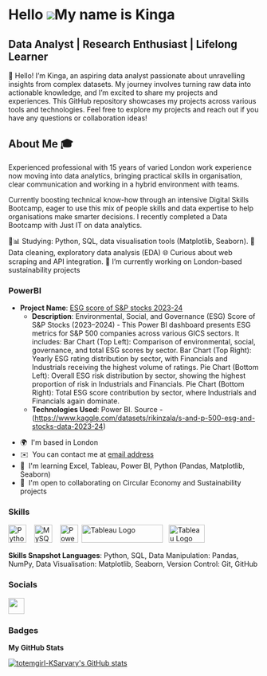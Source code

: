 Hello ![](https://user-images.githubusercontent.com/18350557/176309783-0785949b-9127-417c-8b55-ab5a4333674e.gif)My name is Kinga
===========================================================================================================================

Data Analyst | Research Enthusiast | Lifelong Learner 
---------------------------------------------------


👋 Hello! I’m Kinga, an aspiring data analyst passionate about unravelling insights from complex datasets. My journey involves turning raw data into actionable knowledge, and I’m excited to share my projects and experiences. This GitHub repository showcases my projects across various tools and technologies. Feel free to explore my projects and reach out if you have any questions or collaboration ideas! 

## About Me 🎓 

Experienced professional with 15 years of varied London work experience now moving into data analytics, bringing practical skills in organisation, clear communication and working in a hybrid environment with teams. 

Currently boosting technical know-how through an intensive Digital Skills Bootcamp, eager to use this mix of people skills and data expertise to help organisations make smarter decisions. I recently completed a Data Bootcamp with Just IT on data analytics. 

🌱📊  Studying: Python, SQL, data visualisation tools (Matplotlib, Seaborn). 
🧩 Data cleaning, exploratory data analysis (EDA)
🌐 Curious about web scraping and API integration. 
🔭 I’m currently working on London-based sustainability projects

### PowerBI
- **Project Name**: [ESG score of S&P stocks 2023-24](https://app.powerbi.com/view?r=eyJrIjoiNDBhNmUxYmYtYmFmYS00NWRiLThhM2QtNGE2ZTRmNTBmMjUwIiwidCI6IjZlZmQwZjIwLTU3YzgtNDQ0Ny1iNTNmLTAwZDQ5OTJjYTUwYiJ9)
  - **Description**:  Environmental, Social, and Governance (ESG) Score of S&P Stocks (2023–2024) - This Power BI dashboard presents ESG metrics for S&P 500 companies across various GICS sectors. It includes:
Bar Chart (Top Left): Comparison of environmental, social, governance, and total ESG scores by sector.
Bar Chart (Top Right): Yearly ESG rating distribution by sector, with Financials and Industrials receiving the highest volume of ratings.
Pie Chart (Bottom Left): Overall ESG risk distribution by sector, showing the highest proportion of risk in Industrials and Financials.
Pie Chart (Bottom Right): Total ESG score contribution by sector, where Industrials and Financials again dominate.
  - **Technologies Used**: Power BI. Source - (https://www.kaggle.com/datasets/rikinzala/s-and-p-500-esg-and-stocks-data-2023-24)

* 🌍  I'm based in London
* ✉️  You can contact me at [email address](mailto:kingasarvary@gmail.com)
* 🧠  I'm learning Excel, Tableau, Power BI, Python (Pandas, Matplotlib, Seaborn)
* 🤝  I'm open to collaborating on Circular Economy and Sustainability projects

### Skills

<p align="left">
<a href="https://www.python.org/" target="_blank" rel="noreferrer"><img src="https://raw.githubusercontent.com/danielcranney/readme-generator/main/public/icons/skills/python-colored.svg" width="36" height="36" alt="Python" /></a>&nbsp;&nbsp;</a>&nbsp;&nbsp;<a href="https://www.mysql.com/" target="_blank" rel="noreferrer"><img src="https://raw.githubusercontent.com/danielcranney/readme-generator/main/public/icons/skills/mysql-colored.svg" width="36" height="36" alt="MySQL" /></a>&nbsp;&nbsp;</a>&nbsp;&nbsp;<a href="https://app.powerbi.com/" target="_blank" rel="noreferrer"><img src="https://cdn.worldvectorlogo.com/logos/power-bi.svg" width="36" height="36" alt="PowerBI" /></a>&nbsp;&nbsp;<a href="https://tableau.com/" target="_blank" rel="noreferrer; return false;"><img src="https://raw.githubusercontent.com/gilbarbara/logos/main/logos/tableau.svg" width="163" height="36" alt="Tableau Logo" /></a>&nbsp;&nbsp; <a href="https://www.microsoft.com/en-us/microsoft-365/excel" target="_blank" rel="noreferrer; return false;"><img src="https://img.icons8.com/color/48/microsoft-excel-2019--v1.png" width="72" height="36" alt="Tableau Logo" /></a>&nbsp;&nbsp;

**Skills Snapshot Languages**: 
Python, SQL, Data Manipulation: Pandas, NumPy, Data Visualisation: Matplotlib, Seaborn, Version Control: Git, GitHub

### Socials

<p align="left"> <a href="https://www.github.com/Ali06112023" target="_blank" rel="noreferrer"> <picture> <source media="(prefers-color-scheme: dark)" srcset="https://raw.githubusercontent.com/danielcranney/readme-generator/main/public/icons/socials/github-dark.svg" /> <source media="(prefers-color-scheme: light)" srcset="https://raw.githubusercontent.com/danielcranney/readme-generator/main/public/icons/socials/github.svg" /> <img src="https://raw.githubusercontent.com/danielcranney/readme-generator/main/public/icons/socials/github.svg" width="32" height="32" /> </picture> </a></p>

### Badges

<b>My GitHub Stats</b>

<a href="http://www.github.com/totemgirl-KSarvary"><img src="https://github-readme-stats.vercel.app/api?username=totemgirl-KSarvary&show_icons=true&hide=&count_private=true&title_color=0891b2&text_color=ffffff&icon_color=0891b2&bg_color=1c1917&hide_border=true&show_icons=true" alt="totemgirl-KSarvary's GitHub stats" /></a>
 
<!--
**totemgirl-KSarvary/totemgirl-KSarvary** is a ✨ _special_ ✨ repository because its `README.md` (this file) appears on your GitHub profile.

[[[[[[----- EDIT BELOW !!!]]]]]]

[[[ ## Projects 

1. **Customer Segmentation** using K-Means Clustering. Employed K-Means clustering to identify distinct customer segments based on their purchasing behaviour. Cleaned and preprocessed e-commerce transaction data. Visualised segment characteristics using scatter plots and bar charts.
   
2. **Predictive Modelling** for Loan Approval. Developed a logistic regression model to predict loan approval probabilities. Engineered features and handled missing data. Achieved an accuracy of 82% on the test set.
3. 
4. **Exploratory Data Analysis:** Airbnb Listings in London Explored Airbnb listings data for various London neighbourhoods. Created interactive visualisations using Plotly. Uncovered pricing trends and popular neighbourhoods. ]]]

### Excel Modelling
- **Project Name**: [Project Title](link-to-project)
  - **Description**: Brief description of what the project does and its key features.
  - **Technologies Used**: List the libraries/packages used in the project.



### Tableau
- **Project Name**: [Project Title](link-to-project)
  - **Description**: Brief description of what the project does and its key features.
  - **Technologies Used**: List the features and data sources used in the project.

### MySQL
- **Project Name**: [Project Title](link-to-project)
  - **Description**: Brief description of what the project does and its key features.
  - **Technologies Used**: List the features and databases used in the project.

### Python and Pandas
- **Project Name**: [Project Title](link-to-project)
  - **Description**: Brief description of what the project does and its key features.
  - **Technologies Used**: List the libraries/packages used in the project.

### DP900
- **Project Name**: [Project Title](link-to-project)
  - **Description**: Brief description of what the project does and its key features.
  - **Technologies Used**: List the tools and concepts used in the project.
 
### Access
- **Project Name**: [Project Title](link-to-project)
  - **Description**: Brief description of what the project does and its key features.
  - **Technologies Used**: List the features and tables used in the project.


</p>



Here are some ideas to get you started:

- 👯 I’m looking to collaborate on ...
- 🤔 I’m looking for help with ...
- 💬 Ask me about ...
- 📫 How to reach me: ...
- 😄 Pronouns: ...
- ⚡ Fun fact: ...
-->
